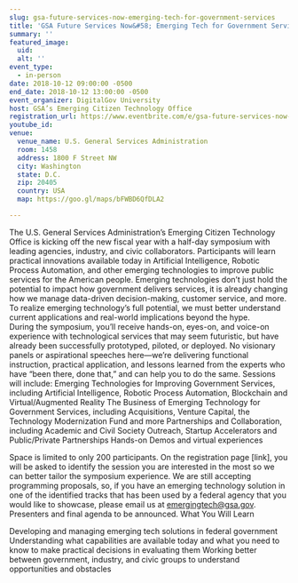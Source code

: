 ```yaml
---
slug: gsa-future-services-now-emerging-tech-for-government-services
title: 'GSA Future Services Now&#58; Emerging Tech for Government Services'
summary: ''
featured_image: 
  uid: 
  alt: ''
event_type: 
  - in-person
date: 2018-10-12 09:00:00 -0500
end_date: 2018-10-12 13:00:00 -0500
event_organizer: DigitalGov University
host: GSA’s Emerging Citizen Technology Office
registration_url: https://www.eventbrite.com/e/gsa-future-services-now-emerging-tech-for-government-services-registration-50595878635
youtube_id: 
venue: 
  venue_name: U.S. General Services Administration
  room: 1458
  address: 1800 F Street NW
  city: Washington
  state: D.C.
  zip: 20405
  country: USA
  map: https://goo.gl/maps/bFWBD6QfDLA2

---
```


The U.S. General Services Administration’s Emerging Citizen Technology Office is kicking off the new fiscal year with a half-day symposium with leading agencies, industry, and civic collaborators. Participants will learn practical innovations available today in Artificial Intelligence, Robotic Process Automation, and other emerging technologies to improve public services for the American people. 
Emerging technologies don’t just hold the potential to impact how government delivers services, it is already changing how we manage data-driven decision-making, customer service, and more. To realize emerging technology’s full potential, we must better understand current applications and real-world implications beyond the hype.  
During the symposium, you’ll receive hands-on, eyes-on, and voice-on experience with technological services that may seem futuristic, but have already been successfully prototyped, piloted, or deployed. No visionary panels or aspirational speeches here—we’re delivering functional instruction, practical application, and lessons learned from the experts who have “been there, done that,” and can help you to do the same. 
Sessions will include:
Emerging Technologies for Improving Government Services, including Artificial Intelligence, Robotic Process Automation, Blockchain and Virtual/Augmented Reality 
The Business of Emerging Technology for Government Services, including Acquisitions, Venture Capital, the Technology Modernization Fund and more 
Partnerships and Collaboration, including  Academic and Civil Society Outreach, Startup Accelerators and Public/Private Partnerships 
Hands-on Demos and virtual experiences 

Space is limited to only 200 participants. On the registration page [link], you will be asked to identify the session you are interested in the most so we can better tailor the symposium experience.
We are still accepting programming proposals, so, if you have an emerging technology solution in one of the identified tracks that has been used by a federal agency that you would like to showcase, please email us at emergingtech@gsa.gov. 
Presenters and final agenda to be announced. 
What You Will Learn

Developing and managing emerging tech solutions in federal government
Understanding what capabilities are available today and what you need to know to make practical decisions in evaluating them
Working better between government, industry, and civic groups to understand opportunities and obstacles
